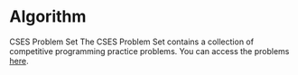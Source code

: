 # Algorithm
CSES Problem Set
The CSES Problem Set contains a collection of competitive programming practice problems. You can access the problems [here](https://cses.fi/problemset/).